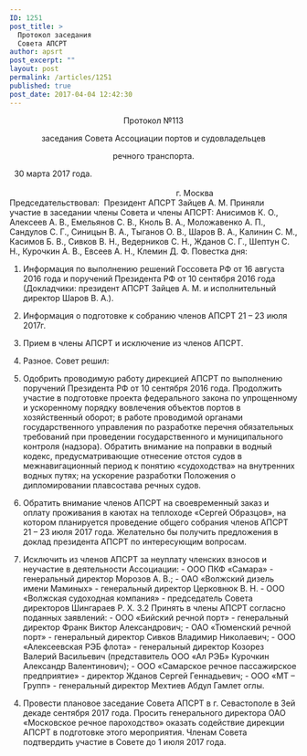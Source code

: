 ```yaml
---
ID: 1251
post_title: >
  Протокол заседания
  Совета АПСРТ
author: apsrt
post_excerpt: ""
layout: post
permalink: /articles/1251
published: true
post_date: 2017-04-04 12:42:30
---
```

<p style="text-align: center;">
  Протокол №113
</p>

<p style="text-align: center;">
  заседания Совета Ассоциации портов и судовладельцев
</p>

<p style="text-align: center;">
  речного транспорта.
</p>   30 марта 2017 года.                                                                                                                                                                                                                                                                                                     г. Москва   Председательствовал:  Президент АПСРТ Зайцев А. М. Приняли участие в заседании члены Совета и члены АПСРТ: Анисимов К. О., Алексеев А. В., Емельянов С. В., Кноль В. А., Моложавенко А. П., Сандулов С. Г., Синицын В. А., Тыганов О. В., Шаров В. А., Калинин С. М., Касимов Б. В., Сивков В. Н., Ведерников С. Н., Жданов С. Г., Шептун С. Н., Курочкин А. В., Евсеев А. Н., Клемин Д. Ф. Повестка дня: 

1.  Информация по выполнению решений Госсовета РФ от 16 августа 2016 года и поручений Президента РФ от 10 сентября 2016 года (Докладчики: президент АПСРТ Зайцев А. М. и исполнительный директор Шаров В. А.).
2.  Информация о подготовке к собранию членов АПСРТ 21 – 23 июля 2017г.
3.  Прием в члены АПСРТ и исключение из членов АПСРТ.
4.  Разное. Совет решил: 

1.  Одобрить проводимую работу дирекцией АПСРТ по выполнению поручений Президента РФ от 10 сентября 2016 года. Продолжить участие в подготовке проекта федерального закона по упрощенному и ускоренному порядку вовлечения объектов портов в хозяйственный оборот; в работе проводимой органами государственного управления по разработке перечня обязательных требований при проведении государственного и муниципального контроля (надзора). Обратить внимание на поправки в водный кодекс, предусматривающие отнесение отстоя судов в межнавигационный период к понятию «судоходства» на внутренних водных путях; на ускорение разработки Положения о дипломировании плавсостава речных судов.
2.  Обратить внимание членов АПСРТ на своевременный заказ и оплату проживания в каютах на теплоходе «Сергей Образцов», на котором планируется проведение общего собрания членов АПСРТ 21 – 23 июля 2017 года. Желательно бы получить предложения в доклад президента АПСРТ по интересующим вопросам.
3.  Исключить из членов АПСРТ за неуплату членских взносов и неучастие в деятельности Ассоциации: - ООО ПКФ «Самара» - генеральный директор Морозов А. В.; - ОАО «Волжский дизель имени Маминых» - генеральный директор Церковнюк В. Н. - ООО «Волжская судоходная компания» - председатель Совета директоров Шингараев Р. Х. 3.2 Принять в члены АПСРТ согласно поданных заявлений: - ООО «Бийский речной порт» - генеральный директор Франк Виктор Александрович; - ОАО «Тюменский речной порт» - генеральный директор Сивков Владимир Николаевич; - ООО «Алексеевская РЭБ флота» - генеральный директор Козорез Валерий Васильевич (представитель ООО «Ал РЭБ» Курочкин Александр Валентинович); - ООО «Самарское речное пассажирское предприятие» - директор Жданов Сергей Геннадьевич; - ООО «МТ – Групп» - генеральный директор Мехтиев Абдул Гамлет оглы. 

<ol start="4">
  <li>
    Провести плановое заседание Совета АПСРТ в г. Севастополе в 3ей декаде сентября 2017 года. Просить генерального директора ОАО «Московское речное пароходство» оказать содействие дирекции АПСРТ в подготовке этого мероприятия. Членам Совета подтвердить участие в Совете до 1 июля 2017 года.
  </li>
</ol>